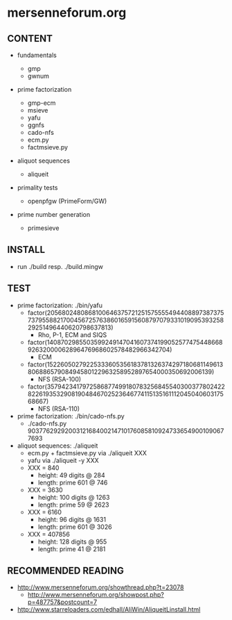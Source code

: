 # mersenneforum.org

## CONTENT

* fundamentals
  * gmp
  * gwnum

* prime factorization
  * gmp-ecm
  * msieve
  * yafu
  * ggnfs
  * cado-nfs
  * ecm.py
  * factmsieve.py

* aliquot sequences
  * aliqueit

* primality tests
  * openpfgw (PrimeForm/GW)

* prime number generation
  * primesieve

## INSTALL

* run ./build resp. ./build.mingw

## TEST

* prime factorization: ./bin/yafu
  * factor(2056802480868100646375721251575555494408897387375737955882170045672576386016591560879707933101909539325829251496440620798637813)
    * Rho, P-1, ECM and SIQS
  * factor(140870298550359924914704160737419905257747544866892632000062896476968602578482966342704)
    * ECM
  * factor(1522605027922533360535618378132637429718068114961380688657908494580122963258952897654000350692006139)
    * NFS (RSA-100)
  * factor(35794234179725868774991807832568455403003778024228226193532908190484670252364677411513516111204504060317568667)
    * NFS (RSA-110)
* prime factorization: ./bin/cado-nfs.py
  * ./cado-nfs.py 90377629292003121684002147101760858109247336549001090677693
* aliquot sequences: ./aliqueit
  * ecm.py + factmsieve.py via ./aliqueit XXX
  * yafu via ./aliqueit -y XXX
  * XXX = 840
    * height: 49 digits @ 284
    * length: prime 601 @ 746
  * XXX = 3630
    * height: 100 digits @ 1263
    * length: prime 59 @ 2623
  * XXX = 6160
    * height: 96 digits @ 1631
    * length: prime 601 @ 3026
  * XXX = 407856
    * height: 128 digits @ 955
    * length: prime 41 @ 2181

## RECOMMENDED READING

* http://www.mersenneforum.org/showthread.php?t=23078
  * http://www.mersenneforum.org/showpost.php?p=487757&postcount=7
* http://www.starreloaders.com/edhall/AliWin/AliqueitLinstall.html
